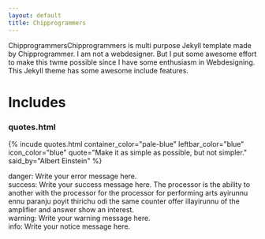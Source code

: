 ```yaml
---
layout: default
title: Chipprogrammers
---
```


ChipprogrammersChipprogrammers is multi purpose Jekyll template made by Chipprogrammer. I am not a webdesigner. But I put some awesome effort to make this twme possible since I have some enthusiasm in Webdesigning. This Jekyll theme has some awesome include features.
# Includes
### quotes.html
{% incude quotes.html container_color="pale-blue" leftbar_color="blue" icon_color="blue" quote="Make it as simple as possible, but not simpler." said_by="Albert Einstein" %}
<div class="myNote danger"><span>danger: </span>Write your error message here.</div>
<div class="myNote success"><span>success: </span>Write your success message here. The processor is the ability to another with the processor for the processor for performing arts ayirunnu ennu paranju poyit thirichu odi the same counter offer illayirunnu of the amplifier and answer show an interest.</div>
<div class="myNote warning"><span>warning: </span>Write your warning message here.</div>
<div class="myNote info"><span>info: </span>Write your notice message here.</div>

</div>
